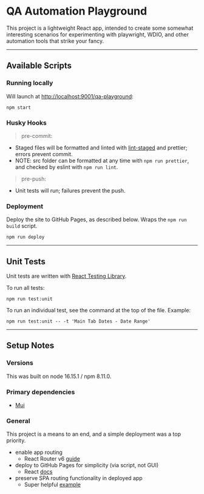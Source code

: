 # QA Automation Playground

This project is a lightweight React app, intended to create some somewhat interesting scenarios for experimenting with playwright, WDIO, and other automation tools that strike your fancy.

---

## Available Scripts

### Running locally

Will launch at [http://localhost:9001/qa-playground](http://localhost:9001/qa-playground):

```
npm start
```

### Husky Hooks

> pre-commit:

- Staged files will be formatted and linted with [lint-staged](https://blog.logrocket.com/build-robust-react-app-husky-pre-commit-hooks-github-actions/) and prettier; errors prevent commit.
- NOTE: src folder can be formatted at any time with `npm run prettier`, and checked by eslint with `npm run lint`.

> pre-push:

- Unit tests will run; failures prevent the push.

### Deployment

Deploy the site to GitHub Pages, as described below. Wraps the `npm run build` script.

```
npm run deploy
```

---

## Unit Tests

Unit tests are written with [React Testing Library](https://testing-library.com/docs/).

To run all tests:

```
npm run test:unit
```

To run an individual test, see the command at the top of the file. Example:

```
npm run test:unit -- -t 'Main Tab Dates - Date Range'
```

---

## Setup Notes

### Versions

This was built on node 16.15.1 / npm 8.11.0.

### Primary dependencies

- [Mui](https://mui.com/material-ui/getting-started/overview/)

### General

This project is a means to an end, and a simple deployment was a top priority.

- enable app routing
  - React Router v6 [guide](https://dev.to/salehmubashar/react-router-dom-36a2)
- deploy to GitHub Pages for simplicity (via script, not GUI)
  - React [docs](https://create-react-app.dev/docs/deployment/#github-pages)
- preserve SPA routing functionality in deployed app
  - Super helpful [example](https://github.com/rafgraph/spa-github-pages)
